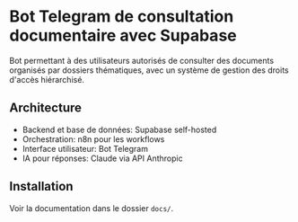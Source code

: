 # Bot Telegram de consultation documentaire avec Supabase

Bot permettant à des utilisateurs autorisés de consulter des documents organisés par dossiers thématiques, avec un système de gestion des droits d'accès hiérarchisé.

## Architecture

- Backend et base de données: Supabase self-hosted
- Orchestration: n8n pour les workflows
- Interface utilisateur: Bot Telegram
- IA pour réponses: Claude via API Anthropic

## Installation

Voir la documentation dans le dossier `docs/`.
